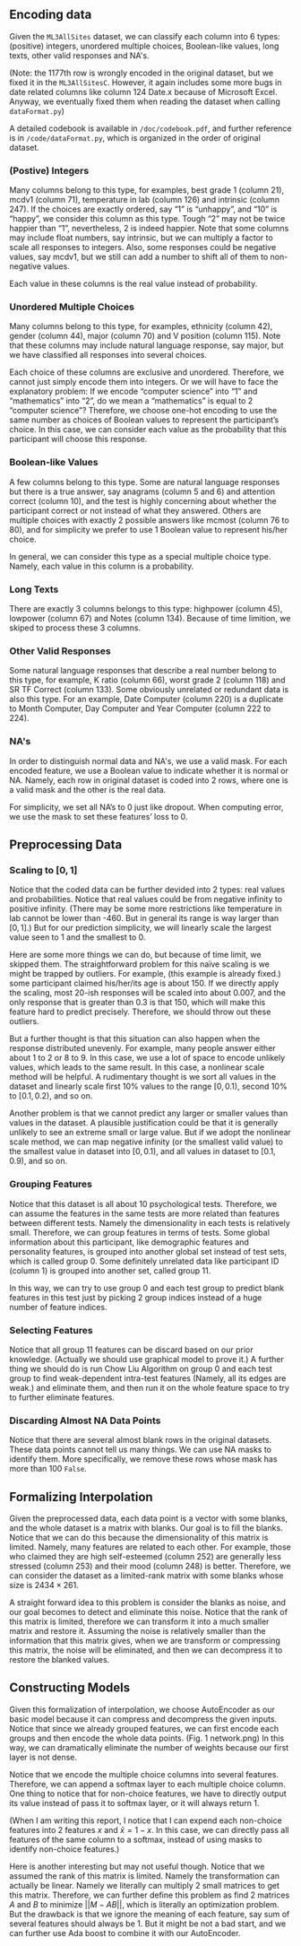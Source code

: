 ## Encoding data
Given the `ML3AllSites` dataset, we can classify each column into 6 types: (positive) integers, unordered multiple choices, Boolean-like values, long texts, other valid responses and NA's.

(Note: the 1177th row is wrongly encoded in the original dataset, but we fixed it in the `ML3AllSitesC`. However, it again includes some more bugs in date related columns like column 124 Date.x because of Microsoft Excel. Anyway, we eventually fixed them when reading the dataset when calling `dataFormat.py`)

A detailed codebook is available in `/doc/codebook.pdf`, and further reference is in `/code/dataFormat.py`, which is organized in the order of original dataset.

### (Postive) Integers
Many columns belong to this type, for examples, best grade 1 (column 21), mcdv1 (column 71), temperature in lab (column 126) and intrinsic (column 247). If the choices are exactly ordered, say “1” is “unhappy”, and “10” is “happy”, we consider this column as this type. Tough “2” may not be twice happier than “1”, nevertheless, 2 is indeed happier. Note that some columns may include float numbers, say intrinsic, but we can multiply a factor to scale all responses to integers. Also, some responses could be negative values, say mcdv1, but we still can add a number to shift all of them to non-negative values.

Each value in these columns is the real value instead of probability. 


### Unordered Multiple Choices
Many columns belong to this type, for examples, ethnicity (column 42), gender (column 44), major (column 70) and V position (column 115). Note that these columns may include natural language response, say major, but we have classified all responses into several choices.

Each choice of these columns are exclusive and unordered. Therefore, we cannot just simply encode them into integers. Or we will have to face the explanatory problem: If we encode “computer science” into “1” and “mathematics” into “2”, do we mean a “mathematics” is equal to 2 “computer science”? Therefore, we choose one-hot encoding to use the same number as choices of Boolean values to represent the participant’s choice. In this case, we can consider each value as the probability that this participant will choose this response.

### Boolean-like Values
A few columns belong to this type. Some are natural language responses but there is a true answer, say anagrams (column 5 and 6) and attention correct (column 10), and the test is highly concerning about whether the participant correct or not instead of what they answered. Others are multiple choices with exactly 2 possible answers like mcmost (column 76 to 80), and for simplicity we prefer to use 1 Boolean value to represent his/her choice.

In general, we can consider this type as a special multiple choice type. Namely, each value in this column is a probability.

### Long Texts
There are exactly 3 columns belongs to this type: highpower (column 45), lowpower (column 67) and Notes (column 134). Because of time limition, we skiped to process these 3 columns.

### Other Valid Responses
Some natural language responses that describe a real number belong to this type, for example, K ratio (column 66), worst grade 2 (column 118) and SR TF Correct (column 133). Some obviously unrelated or redundant data is also this type. For an example, Date Computer (column 220) is a duplicate to Month Computer, Day Computer and Year Computer (column 222 to 224).

### NA's
In order to distinguish normal data and NA's, we use a valid mask. For each encoded feature, we use a Boolean value to indicate whether it is normal or NA. Namely, each row in original dataset is coded into 2 rows, where one is a valid mask and the other is the real data.

For simplicity, we set all NA’s to 0 just like dropout. When computing error, we use the mask to set these features’ loss to 0.

## Preprocessing Data
### Scaling to $[0, 1]$
Notice that the coded data can be further devided into 2 types: real values and probabilities. Notice that real values could be from negative infinity to positive infinity. (There may be some more restrictions like temperature in lab cannot be lower than -460. But in general its range is way larger than $[0, 1]$.) But for our prediction simplicity, we will linearly scale the largest value seen to $1$ and the smallest to $0$.

Here are some more things we can do, but because of time limit, we skipped them. The straightforward problem for this naïve scaling is we might be trapped by outliers. For example, (this example is already fixed.) some participant claimed his/her/its age is about 150. If we directly apply the scaling, most 20-ish responses will be scaled into about $0.007$, and the only response that is greater than $0.3$ is that 150, which will make this feature hard to predict precisely. Therefore, we should throw out these outliers.

But a further thought is that this situation can also happen when the response distributed unevenly. For example, many people answer either about 1 to 2 or 8 to 9. In this case, we use a lot of space to encode unlikely values, which leads to the same result. In this case, a nonlinear scale method will be helpful. A rudimentary thought is we sort all values in the dataset and linearly scale first 10% values to the range $[0, 0.1)$, second 10% to $[0.1, 0.2)$, and so on.

Another problem is that we cannot predict any larger or smaller values than values in the dataset. A plausible justification could be that it is generally unlikely to see an extreme small or large value. But if we adopt the nonlinear scale method, we can map negative infinity (or the smallest valid value) to the smallest value in dataset into $[0, 0.1)$, and all values in dataset to $[0.1, 0.9)$, and so on.

### Grouping Features
Notice that this dataset is all about 10 psychological tests. Therefore, we can assume the features in the same tests are more related than features between different tests. Namely the dimensionality in each tests is relatively small. Therefore, we can group features in terms of tests. Some global information about this participant, like demographic features and personality features, is grouped into another global set instead of test sets, which is called group 0. Some definitely unrelated data like participant ID (column 1) is grouped into another set, called group 11.

In this way, we can try to use group 0 and each test group to predict blank features in this test just by picking 2 group indices instead of a huge number of feature indices.

### Selecting Features
Notice that all group 11 features can be discard based on our prior knowledge. (Actually we should use graphical model to prove it.) A further thing we should do is run Chow Liu Algorithm on group 0 and each test group to find weak-dependent intra-test features (Namely, all its edges are weak.) and eliminate them, and then run it on the whole feature space to try to further eliminate features.

### Discarding Almost NA Data Points
Notice that there are several almost blank rows in the original datasets. These data points cannot tell us many things. We can use NA masks to identify them. More specifically, we remove these rows whose mask has more than $100$ `False`.

## Formalizing Interpolation
Given the preprocessed data, each data point is a vector with some blanks, and the whole dataset is a matrix with blanks. Our goal is to fill the blanks. Notice that we can do this because the dimensionality of this matrix is limited. Namely, many features are related to each other. For example, those who claimed they are high self-esteemed (column 252) are generally less stressed (column 253) and their mood (column 248) is better. Therefore, we can consider the dataset as a limited-rank matrix with some blanks whose size is $2434 \times 261$.

A straight forward idea to this problem is consider the blanks as noise, and our goal becomes to detect and eliminate this noise. Notice that the rank of this matrix is limited, therefore we can transform it into a much smaller matrix and restore it. Assuming the noise is relatively smaller than the information that this matrix gives, when we are transform or compressing this matrix, the noise will be eliminated, and then we can decompress it to restore the blanked values.

## Constructing Models
Given this formalization of interpolation, we choose AutoEncoder as our basic model because it can compress and decompress the given inputs. Notice that since we already grouped features, we can first encode each groups and then encode the whole data points. (Fig. 1 network.png) In this way, we can dramatically eliminate the number of weights because our first layer is not dense.

Notice that we encode the multiple choice columns into several features. Therefore, we can append a softmax layer to each multiple choice column. One thing to notice that for non-choice features, we have to directly output its value instead of pass it to softmax layer, or it will always return 1.

(When I am writing this report, I notice that I can expend each non-choice features into 2 features $x$ and $\bar x = 1-x$. In this case, we can directly pass all features of the same column to a softmax, instead of using masks to identify non-choice features.)

Here is another interesting but may not useful though. Notice that we assumed the rank of this matrix is limited. Namely the transformation can actually be linear. Namely we literally can multiply 2 small matrices to get this matrix. Therefore, we can further define this problem as find 2 matrices $A$ and $B$ to minimize $||M - AB||$, which is literally an optimization problem. But the drawback is that we ignore the meaning of each feature, say sum of several features should always be $1$. But it might be not a bad start, and we can further use Ada boost to combine it with our AutoEncoder.